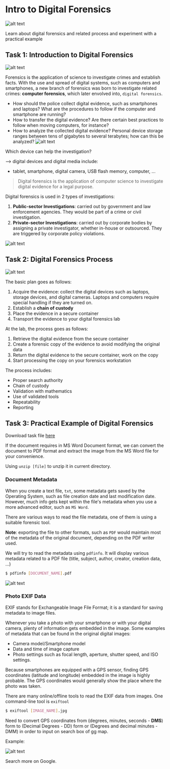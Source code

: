 # Intro to Digital Forensics

![alt text](image.png)

Learn about digital forensics and related process and experiment with a practical example

## Task 1: Introduction to Digital Forensics

![alt text](image-1.png)

Forensics is the application of science to investigate crimes and establish facts. With the use and spread of digital systems, such as computers and smartphones, a new branch of forensics was born to investigate related crimes: **computer forensics**, which later envolved into, `digital forensics`.

+ How should the police collect digital evidence, such as smartphones and laptops? What are the procedures to follow if the computer and smartphone are running?
+ How to transfer the digital evidence? Are there certain best practices to follow when moving computers, for instance?
+ How to analyze the collected digital evidence? Personal device storage ranges between tens of gigabytes to several terabytes; how can this be analyzed?
![alt text](image-3.png)

Which device can help the investigation?

--> digital devices and digital media include: 
+ tablet, smartphone, digital camera, USB flash memory, computer, ...

> Digital forensics is the application of computer science to investigate digital evidence for a legal purpose.

Digital forensics is used in 2 types of investigations:
1. **Public-sector Investigations**: carried out by government and law enforcement agencies. They would be part of a crime or civil investigation.
2. **Private-sector Investigations**: carried out by corporate bodies by assigning a private investigator, whether in-house or outsourced. They are triggered by corporate policy violations.

![alt text](image-2.png)

## Task 2: Digital Forensics Process

![alt text](image-4.png)

The basic plan goes as follows:
1. Acquire the evidence: collect the digital devices such as laptops, storage devices, and digital cameras. Laptops and computers require special handling if they are turned on.
2. Establish a **chain of custody**
3. Place the evidence in a secure container
4. Transport the evidence to your digital forensics lab


At the lab, the process goes as follows:
1. Retrieve the digital evidence from the secure container
2. Create a forensic copy of the evidence to avoid modifying the original data
3. Return the digital evidence to the secure container, work on the copy
4. Start processing the copy on your forensics workstation

The process includes:
+ Proper search authority
+ Chain of custody
+ Validation with mathematics
+ Use of validated tools
+ Repeatability
+ Reporting

## Task 3: Practical Example of Digital Forensics

Download task file [here](./ransom-lettter-2-1645608985174.zip)

If the document requires in MS Word Document format, we can convert the document to PDF format and extract the image from the MS Word file for your convenience.

Using `unzip [file]` to unzip it in current directory.

### Document Metadata

When you create a text file, `txt`, some metadata gets saved by the Operating System, such as file creation date and last modification date. However, much info gets kept within the file's metadata when you use a more advanced editor, such as `MS Word`. 

There are various ways to read the file metadata, one of them is using a suitable forensic tool.

**Note**: exporting the file to other formats, such as `PDF` would maintain most of the metadata of the original document, depending on the PDF writer used.

We will try to read the metadata using `pdfinfo`. It will display various metadata related to a PDF file (title, subject, author, creator, creation data, ...)

```bash
$ pdfinfo [DOCUMENT_NAME].pdf
```

![alt text](image-5.png)

### Photo EXIF Data

EXIF stands for Exchangeable Image File Format; it is a standard for saving metadata to image files. 

Whenever you take a photo with your smartphone or with your digital camera, plenty of information gets embedded in the image. Some examples of metadata that can be found in the original digital images:
+ Camera model/Smartphone model
+ Data and time of image capture
+ Photo settings such as focal length, aperture, shutter speed, and ISO settings.

Because smartphones are equipped with a GPS sensor, finding GPS coordinates (latitude and longitude) embedded in the image is highly probable. The GPS coordinates would generally show the place where the photo was taken.

There are many online/offline tools to read the EXIF data from images. One command-line tool is `exiftool`

```bash
$ exiftool [IMAGE_NAME].jpg
```

Need to convert GPS coordinates from (degrees, minutes, seconds - **DMS**) form to (Decimal Degrees - DD) form or (Degrees and decimal minutes - DMM) in order to input on search box of gg map.

Example: 

![alt text](image-6.png)

Search more on Google.